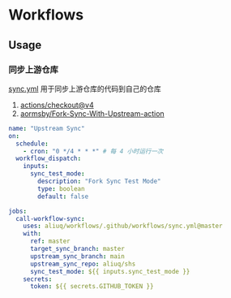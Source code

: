 # Workflows

## Usage

### 同步上游仓库

[sync.yml](./.github/workflows/sync.yml) 用于同步上游仓库的代码到自己的仓库

1. [actions/checkout@v4](https://github.com/actions/checkout)
2. [aormsby/Fork-Sync-With-Upstream-action](https://github.com/aormsby/Fork-Sync-With-Upstream-action)

```yaml
name: "Upstream Sync"
on:
  schedule:
    - cron: "0 */4 * * *" # 每 4 小时运行一次
  workflow_dispatch:
    inputs:
      sync_test_mode:
        description: "Fork Sync Test Mode"
        type: boolean
        default: false

jobs:
  call-workflow-sync:
    uses: aliuq/workflows/.github/workflows/sync.yml@master
    with:
      ref: master
      target_sync_branch: master
      upstream_sync_branch: main
      upstream_sync_repo: aliuq/shs
      sync_test_mode: ${{ inputs.sync_test_mode }}
    secrets:
      token: ${{ secrets.GITHUB_TOKEN }}
```
